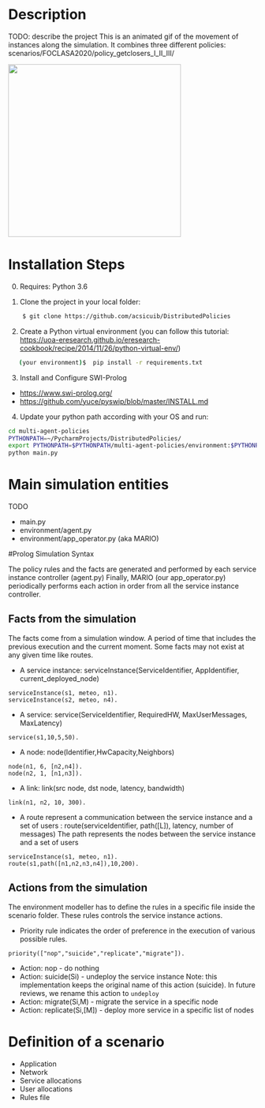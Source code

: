 # Description

TODO: describe the project
This is an animated gif of the movement of instances along the simulation. It combines three different policies: scenarios/FOCLASA2020/policy_getclosers_I_II_III/

<img src="https://github.com/acsicuib/YAFS/raw/master/src/examples/mobileTutorial/exp/results_20190326/out2.gif" width="350" height="350"/></a>

# Installation Steps
0. Requires: Python 3.6

1. Clone the project in your local folder:

```bash
    $ git clone https://github.com/acsicuib/DistributedPolicies

```

2. Create a Python virtual environment (you can follow this tutorial: https://uoa-eresearch.github.io/eresearch-cookbook/recipe/2014/11/26/python-virtual-env/)

```bash
   (your environment)$  pip install -r requirements.txt
```
3. Install and Configure SWI-Prolog
- https://www.swi-prolog.org/
- https://github.com/yuce/pyswip/blob/master/INSTALL.md


4. Update your python path according with your OS and run: 
```bash
cd multi-agent-policies
PYTHONPATH=~/PycharmProjects/DistributedPolicies/
export PYTHONPATH=$PYTHONPATH/multi-agent-policies/environment:$PYTHONPATH
python main.py
```


# Main simulation entities
TODO
- main.py
- environment/agent.py
- environment/app_operator.py (aka MARIO)



#Prolog Simulation Syntax

The policy rules and the facts are generated and performed  by each service instance controller (agent.py)
Finally, MARIO (our app_operator.py) periodically performs each action in order from all the service instance controller.


## Facts from the simulation

The facts come from a simulation window. A period of time that includes the previous execution and the current moment. Some facts may not exist at any given time like routes.

- A service instance: serviceInstance(ServiceIdentifier, AppIdentifier, current_deployed_node)
````text
serviceInstance(s1, meteo, n1).
serviceInstance(s2, meteo, n4).
````

- A service: service(ServiceIdentifier, RequiredHW, MaxUserMessages, MaxLatency)
````text
service(s1,10,5,50).
````

- A node: node(Identifier,HwCapacity,Neighbors)
````text
node(n1, 6, [n2,n4]).
node(n2, 1, [n1,n3]).
```` 

- A link: link(src node, dst node, latency, bandwidth)
````text
link(n1, n2, 10, 300).
```` 

- A route represent a communication between the service instance and a set of users : route(serviceIdentifier, path([L]), latency, number of messages)
The path represents the nodes between the service instance and a set of users 
````text
serviceInstance(s1, meteo, n1).
route(s1,path([n1,n2,n3,n4]),10,200).
```` 

## Actions from the simulation

The environment modeller has to define the rules in a specific file inside the scenario folder. These rules controls the service instance actions.

- Priority rule indicates the order of preference in the execution of various possible rules.
````text
priority(["nop","suicide","replicate","migrate"]).
```` 

- Action: nop - do nothing
- Action: suicide(Si) - undeploy the service instance
    Note: this implementation keeps the original name of this action (suicide). In future reviews, we rename this action to `undeploy`
- Action: migrate(Si,M) - migrate the service in a specific node
- Action: replicate(Si,[M]) - deploy more service in a specific list of nodes

# Definition of a scenario
- Application
- Network
- Service allocations
- User allocations
- Rules file
